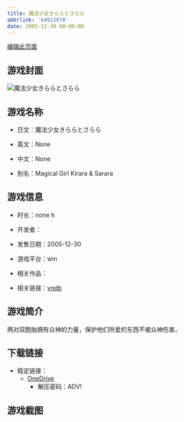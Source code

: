 ```yaml
---
title: 魔法少女きららとさらら
abbrlink: '64912678'
date: 2005-12-30 00:00:00
---
```

[编辑此页面](https://github.com/ACG-3/ADV3-source/blob/main/source/_posts/games/%E9%AD%94%E6%B3%95%E5%B0%91%E5%A5%B3%E3%81%8D%E3%82%89%E3%82%89%E3%81%A8%E3%81%95%E3%82%89%E3%82%89.md)

## 游戏封面

![魔法少女きららとさらら](https://pan.timero.xyz/d/onedrive/img_lib_001/%E9%AD%94%E6%B3%95%E5%B0%91%E5%A5%B3%E3%81%8D%E3%82%89%E3%82%89%E3%81%A8%E3%81%95%E3%82%89%E3%82%89_cover.avif)


## 游戏名称

- 日文：魔法少女きららとさらら
- 英文：None
- 中文：None

- 别名：Magical Girl Kirara & Sarara


## 游戏信息

- 时长：none h
- 开发者：
- 发售日期：2005-12-30
- 游戏平台：win
- 相关作品：

- 相关链接：[vndb](https://vndb.org/v1394)


## 游戏简介

两对双胞胎拥有众神的力量，保护他们所爱的东西不被众神伤害。


## 下载链接

- 稳定链接：
    - [OneDrive](https://pan.timero.xyz/onedrive/adv_lib_001/%E9%AD%94%E6%B3%95%E5%B0%91%E5%A5%B3%E3%81%8D%E3%82%89%E3%82%89%E3%81%A8%E3%81%95%E3%82%89%E3%82%89)
        - 解压密码：ADV!



## 游戏截图


